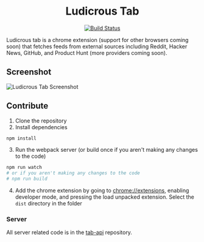 <h1 align="center">Ludicrous Tab</h1>

<p align="center">
  <a href="https://travis-ci.org/ludicrousxyz/tab" target="_blank" rel="noopener noreferrer"><img src="https://img.shields.io/travis/ludicrousxyz/tab.svg" alt="Build Status"></a>
</p>

Ludicrous tab is a chrome extension (support for other browsers coming soon) that fetches feeds from external sources including Reddit, Hacker News, GitHub, and Product Hunt (more providers coming soon).

## Screenshot

![Ludicrous Tab Screenshot](https://raw.githubusercontent.com/ludicrousxyz/tab/master/public/img/screenshot.png)

## Contribute

1. Clone the repository
2. Install dependencies
```bash
npm install
```
3. Run the webpack server (or build once if you aren't making any changes to the code)
```bash
npm run watch
# or if you aren't making any changes to the code
# npm run build 
```
4. Add the chrome extension by going to [chrome://extensions](chrome://extensions/), enabling developer mode, and pressing the load unpacked extension. Select the `dist` directory in the folder

### Server

All server related code is in the [tab-api](https://github.com/ludicrousxyz/tab-api) repository.
